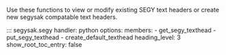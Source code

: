 Use these functions to view or modify existing SEGY text headers or create new
segysak compatable text headers.

::: segysak.segy
    handler: python
    options:
      members:
        - get_segy_texthead
        - put_segy_texthead
        - create_default_texthead
      heading_level: 3
      show_root_toc_entry: false